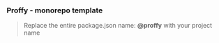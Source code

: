 ### Proffy - monorepo template

> Replace the entire package.json name: **@proffy** with your project name
